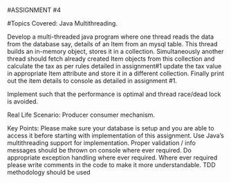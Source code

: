 #ASSIGNMENT #4

#Topics Covered: Java Multithreading.
 
Develop a multi-threaded java program where one thread reads the data from the database say, details of an Item from an mysql table. This thread builds an in-memory object, stores it in a collection. Simultaneously another thread should fetch already created Item objects from this collection and calculate the tax as per rules detailed in assignment#1 update the tax value in appropriate Item attribute and store it in a different collection. Finally print out the item details to console as detailed in assignment #1.
 
Implement such that the performance is optimal and thread race/dead lock is avoided.
 
Real Life Scenario:
Producer consumer mechanism.
 
Key Points:
Please make sure your database is setup and you are able to access it before starting with implementation of this assignment.
Use Java’s multithreading support for implementation.
Proper validation / info messages should be thrown on console where ever required.
Do appropriate exception handling where ever required.
Where ever required please write comments in the code to make it more understandable.
TDD methodology should be used
